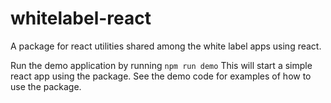 # whitelabel-react

A package for react utilities shared among the white label apps using react.

Run the demo application by running 
```npm run demo```
This will start a simple react app using the package. See the demo code for examples of how to use the package.